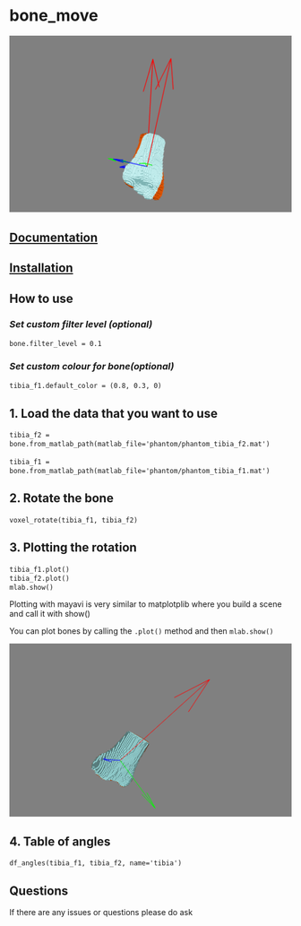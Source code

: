 # bone_move

![bone_image](docs/images/non_alined.png)

## [Documentation](https://lukemshepherd.github.io/vox/)

## [Installation](https://lukemshepherd.github.io/vox/install/)

## How to use

### *Set custom filter level (optional)*
    bone.filter_level = 0.1

### *Set custom colour for bone(optional)*
    tibia_f1.default_color = (0.8, 0.3, 0)

## 1. Load the data that you want to use
    tibia_f2 = bone.from_matlab_path(matlab_file='phantom/phantom_tibia_f2.mat')

    tibia_f1 = bone.from_matlab_path(matlab_file='phantom/phantom_tibia_f1.mat')

## 2. Rotate the bone
    voxel_rotate(tibia_f1, tibia_f2)

## 3. Plotting the rotation
    tibia_f1.plot()
    tibia_f2.plot()
    mlab.show()

Plotting with mayavi is very similar to matplotplib where you build a scene and call it with show()

You can plot bones by calling the `.plot()` method and then `mlab.show()`

![rotated_image](/images/alined.png)


## 4. Table of angles
    df_angles(tibia_f1, tibia_f2, name='tibia')


## Questions
If there are any issues or questions please do ask
